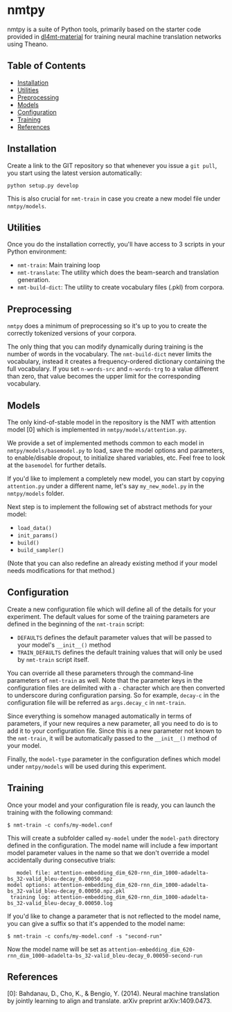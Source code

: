 # nmtpy

nmtpy is a suite of Python tools, primarily based on the starter code provided in [dl4mt-material](https://github.com/kyunghyuncho/dl4mt-material) for training neural machine translation networks using Theano.

## Table of Contents

- [Installation](#installation)
- [Utilities](#utilities)
- [Preprocessing](#preprocessing)
- [Models](#models)
- [Configuration](#configuration)
- [Training](#training)
- [References](#references)

## Installation

Create a link to the GIT repository so that whenever you issue a `git pull`, you start using the latest version automatically:

```
python setup.py develop
```

This is also crucial for `nmt-train` in case you create a new model file under `nmtpy/models`.

## Utilities

Once you do the installation correctly, you'll have access to 3 scripts in your Python environment:

- `nmt-train`: Main training loop
- `nmt-translate`: The utility which does the beam-search and translation generation.
- `nmt-build-dict`: The utility to create vocabulary files (.pkl) from corpora.

## Preprocessing

`nmtpy` does a minimum of preprocessing so it's up to you to create the correctly tokenized
versions of your corpora.

The only thing that you can modify dynamically during training is
the number of words in the vocabulary. The `nmt-build-dict` never limits the vocabulary, instead
it creates a frequency-ordered dictionary containing the full vocabulary. If you set `n-words-src`
and `n-words-trg` to a value different than zero, that value becomes the upper limit for the
corresponding vocabulary.

## Models

The only kind-of-stable model in the repository is the NMT with attention model [0] which is implemented
in `nmtpy/models/attention.py`.

We provide a set of implemented methods common to each model in `nmtpy/models/basemodel.py` to load, save
the model options and parameters, to enable/disable dropout, to initialize shared variables, etc. Feel
free to look at the `basemodel` for further details.

If you'd like to implement a completely new model, you can start by copying `attention.py` under a different
name, let's say `my_new_model.py` in the `nmtpy/models` folder.

Next step is to implement the following set of abstract methods for your model:
  - `load_data()`
  - `init_params()`
  - `build()`
  - `build_sampler()`

(Note that you can also redefine an already existing method if your model needs modifications for that
method.)

## Configuration

Create a new configuration file which will define all of the details for your experiment. The default values
for some of the training parameters are defined in the beginning of the `nmt-train` script:
  - `DEFAULTS` defines the default parameter values that will be passed to your model's `__init__()` method
  - `TRAIN_DEFAULTS` defines the default training values that will only be used by `nmt-train` script itself.

You can override all these parameters through the command-line parameters of `nmt-train` as well. Note that
the parameter keys in the configuration files are delimited with a `-` character which are then converted
to underscore during configuration parsing. So for example, `decay-c` in the configuration file will be
referred as `args.decay_c` in `nmt-train`.

Since everything is somehow managed automatically in terms of parameters, if your new requires a new
parameter, all you need to do is to add it to your configuration file. Since this is a new parameter
not known to the `nmt-train`, it will be automatically passed to the `__init__()` method of your model.

Finally, the `model-type` parameter in the configuration defines which model under `nmtpy/models` will
be used during this experiment.

## Training

Once your model and your configuration file is ready, you can launch the training with the following command:
```
$ nmt-train -c confs/my-model.conf
```

This will create a subfolder called `my-model` under the `model-path` directory defined in the configuration.
The model name will include a few important model parameter values in the name so that we don't override
a model accidentally during consecutive trials:

```
   model file: attention-embedding_dim_620-rnn_dim_1000-adadelta-bs_32-valid_bleu-decay_0.00050.npz
model options: attention-embedding_dim_620-rnn_dim_1000-adadelta-bs_32-valid_bleu-decay_0.00050.npz.pkl
 training log: attention-embedding_dim_620-rnn_dim_1000-adadelta-bs_32-valid_bleu-decay_0.00050.log
```

If you'd like to change a parameter that is not reflected to the model name, you can give a suffix
so that it's appended to the model name:

```
$ nmt-train -c confs/my-model.conf -s "second-run"
```

Now the model name will be set as `attention-embedding_dim_620-rnn_dim_1000-adadelta-bs_32-valid_bleu-decay_0.00050-second-run`

## References

[0]: Bahdanau, D., Cho, K., & Bengio, Y. (2014). Neural machine translation by jointly learning to align and translate. arXiv preprint arXiv:1409.0473.
